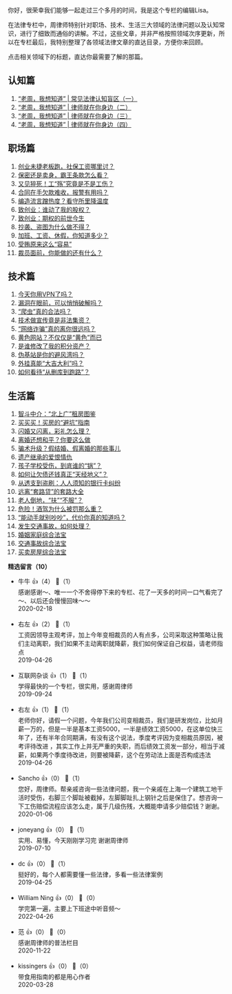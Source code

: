 你好，很荣幸我们能够一起走过三个多月的时间，我是这个专栏的编辑Lisa。

在法律专栏中，周律师特别针对职场、技术、生活三大领域的法律问题以及认知常识，进行了细致而通俗的讲解。不过，这些文章，并非严格按照领域次序更新，所以在专栏最后，我特别整理了各领域法律文章的直达目录，方便你来回顾。

点击相关领域下的标题，直达你最需要了解的那篇。

## 认知篇

1. [“老周，我想知道” | 常见法律认知盲区（一）](https://time.geekbang.org/column/article/42553)
2. [“老周，我想知道” | 律师就在你身边（二）](https://time.geekbang.org/column/article/76454)
3. [“老周，我想知道” | 律师就在你身边（三）](https://time.geekbang.org/column/article/77460)
4. [“老周，我想知道” | 律师就在你身边（四）](https://time.geekbang.org/column/article/79422)

## 职场篇

01. [创业未捷老板跑，社保工资哪里讨？](https://time.geekbang.org/column/article/42724)
02. [保密还是卖身，霸王条款怎么看？](https://time.geekbang.org/column/article/64970)
03. [又见猝死！工“殇”究竟是不是工伤？](https://time.geekbang.org/column/article/70867)
04. [合同在手欠款难收，报警有用吗？](https://time.geekbang.org/column/article/67836)
05. [编造流言蹭热度？看守所里降温度](https://time.geekbang.org/column/article/67842)
06. [致创业：谁动了我的股权？](https://time.geekbang.org/column/article/69879)
07. [致创业：期权的前世今生](https://time.geekbang.org/column/article/71474)
08. [抄袭、盗图为什么做不得？](https://time.geekbang.org/column/article/72839)
09. [加班、工资、休假，你知道多少？](https://time.geekbang.org/column/article/73207)
10. [受贿原来这么“容易”](https://time.geekbang.org/column/article/74280)
11. [裁员面前，你能做的还有什么？](https://time.geekbang.org/column/article/71821)

## 技术篇

01. [今天你用VPN了吗？](https://time.geekbang.org/column/article/44260)
02. [漏洞在眼前，可以悄悄破解吗？](https://time.geekbang.org/column/article/67379)
03. [“爬虫”真的合法吗？](https://time.geekbang.org/column/article/68668)
04. [技术做宣传竟是非法集资？](https://time.geekbang.org/column/article/69697)
05. [“网络诈骗”真的离你很远吗？](https://time.geekbang.org/column/article/79140)
06. [黄色网站？不仅仅是“黄色”而已](https://time.geekbang.org/column/article/70578)
07. [是谁修改了我的积分资产？](https://time.geekbang.org/column/article/73856)
08. [伪基站是你的避风湾吗？](https://time.geekbang.org/column/article/77144)
09. [外挂真能“大吉大利”吗？](https://time.geekbang.org/column/article/74778)
10. [如何看待“从删库到跑路”？](https://time.geekbang.org/column/article/75673)

## 生活篇

01. [智斗中介：“北上广”租房图鉴](https://time.geekbang.org/column/article/42676)
02. [买买买！买房的“避坑”指南](https://time.geekbang.org/column/article/64417)
03. [闪婚又闪离，彩礼怎么理？](https://time.geekbang.org/column/article/65208)
04. [离婚还想和平？你要这么做](https://time.geekbang.org/column/article/67977)
05. [骗术升级？假结婚、假离婚的那些事儿](https://time.geekbang.org/column/article/70217)
06. [遗产继承的爱恨情仇](https://time.geekbang.org/column/article/69350)
07. [孩子学校受伤，到底谁的“锅”？](https://time.geekbang.org/column/article/71169)
08. [如何让欠债还钱真正“天经地义”？](https://time.geekbang.org/column/article/72315)
09. [从透支到盗刷：人人须知的银行卡纠纷](https://time.geekbang.org/column/article/73518)
10. [远离“套路贷”的套路大全](https://time.geekbang.org/column/article/75249)
11. [老人倒地，“扶”“不服”？](https://time.geekbang.org/column/article/76196)
12. [危险！酒驾为什么被罚那么重？](https://time.geekbang.org/column/article/75815)
13. [“能动手就别吵吵”，代价你真的知道吗？](https://time.geekbang.org/column/article/76848)
14. [发生交通事故，如何处理？](https://time.geekbang.org/column/article/77808)
15. [婚姻家庭综合法宝](https://time.geekbang.org/column/article/78459)
16. [交通事故综合法宝](https://time.geekbang.org/column/article/78014)
17. [买卖房屋综合法宝](https://time.geekbang.org/column/article/78784)
<div><strong>精选留言（10）</strong></div><ul>
<li><span>牛牛</span> 👍（4） 💬（1）<div>感谢感谢～、唯一一个不舍得停下来的专栏、花了一天多的时间一口气看完了～、以后还会慢慢回味～～</div>2020-02-18</li><br/><li><span>右左</span> 👍（2） 💬（1）<div>工资因领导主观考评，加上今年变相裁员的人有点多，公司采取这种策略让我们主动离职，我们如果不主动离职就降薪，我们如何保证自己权益，请老师指点</div>2019-04-26</li><br/><li><span>互联网杂谈</span> 👍（1） 💬（1）<div>学得最快的一个专栏，很实用，感谢周律师</div>2019-09-24</li><br/><li><span>右左</span> 👍（1） 💬（1）<div>老师你好，请假一个问题，今年我们公司变相裁员，我们是研发岗位，比如月薪一万的，但是一半是基本工资5000，一半是绩效工资5000，在这单位快三年了，还有半年合同期满，有没有这个说法，季度考评因为变相裁员原因，被考评待改进 ，其实工作上并无严重的失职，而后绩效工资发一部分，相当于减薪，如果两个季度待改进，则要被降薪，这个在劳动法上面是否构成违法</div>2019-04-26</li><br/><li><span>Sancho</span> 👍（0） 💬（1）<div>您好，周律师。帮亲戚咨询一些法律问题，我一个亲戚在上海一个建筑工地干活时受伤，右脚三个脚趾被截掉，左脚脚趾扎上钢针之后是保住了。想咨询一下工伤赔偿流程应该怎么走，属于几级伤残，大概能申请多少赔偿钱？谢谢。</div>2020-01-06</li><br/><li><span>joneyang</span> 👍（0） 💬（1）<div>实用、易懂，今天刚刚学习完
谢谢周律师</div>2019-07-10</li><br/><li><span>dc</span> 👍（0） 💬（1）<div>挺好的，每个人都需要懂一些法律，多看一些法律案例</div>2019-04-25</li><br/><li><span>William Ning</span> 👍（0） 💬（0）<div>学完第一遍，主要上下班途中听音频～</div>2022-04-26</li><br/><li><span>范</span> 👍（0） 💬（0）<div>感谢周律师的普法栏目</div>2020-11-22</li><br/><li><span>kissingers</span> 👍（0） 💬（0）<div>带食用指南的都是用心作者</div>2020-03-28</li><br/>
</ul>